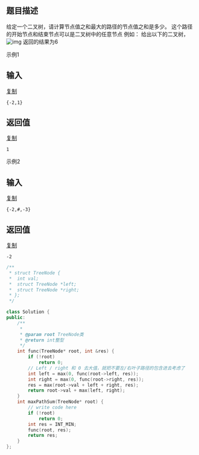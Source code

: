 ## 题目描述

给定一个二叉树，请计算节点值之和最大的路径的节点值之和是多少。
这个路径的开始节点和结束节点可以是二叉树中的任意节点
例如：
给出以下的二叉树，
![img](https://uploadfiles.nowcoder.com/images/20200807/999991351_1596786349381_11531EA9352057ACF47D25928F132E96) 
返回的结果为6

示例1

## 输入

[复制](javascript:void(0);)

```
{-2,1}
```

## 返回值

[复制](javascript:void(0);)

```
1
```

示例2

## 输入

[复制](javascript:void(0);)

```
{-2,#,-3}
```

## 返回值

[复制](javascript:void(0);)

```
-2
```





```c++
/**
 * struct TreeNode {
 *	int val;
 *	struct TreeNode *left;
 *	struct TreeNode *right;
 * };
 */

class Solution {
public:
    /**
     * 
     * @param root TreeNode类 
     * @return int整型
     */
    int func(TreeNode* root, int &res) {
        if (!root)
            return 0;
        // Left / right 和 0 去大值，就把不要左/右叶子路径的包含进去考虑了
        int left = max(0, func(root->left, res));
        int right = max(0, func(root->right, res));
        res = max(root->val + left + right, res);
        return root->val + max(left, right);
    }
    int maxPathSum(TreeNode* root) {
        // write code here
        if (!root)
            return 0;
        int res = INT_MIN;
        func(root, res);
        return res;
    }
};
```

